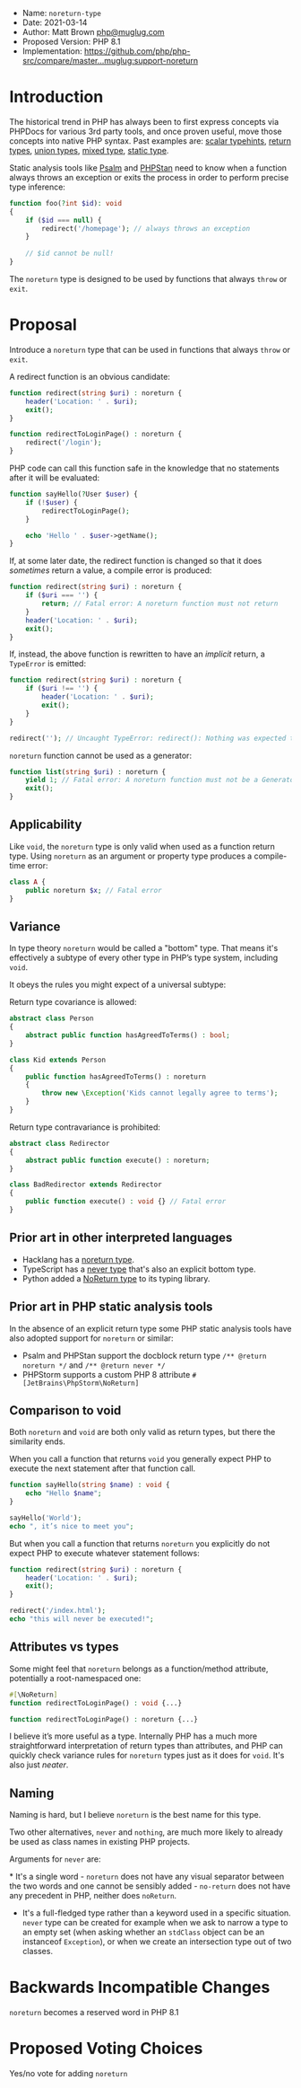  * Name: `noreturn-type`
 * Date: 2021-03-14
 * Author: Matt Brown <php@muglug.com>
 * Proposed Version: PHP 8.1
 * Implementation: https://github.com/php/php-src/compare/master...muglug:support-noreturn

# Introduction

The historical trend in PHP has always been to first express concepts via PHPDocs for various 3rd party tools, and once proven useful, move those concepts into native PHP syntax. Past examples are: [scalar typehints](https://wiki.php.net/rfc/scalar_type_hints_v5), [return types](https://wiki.php.net/rfc/return_types), [union types](https://wiki.php.net/rfc/union_types_v2), [mixed type](https://wiki.php.net/rfc/mixed_type_v2), [static type](https://wiki.php.net/rfc/static_return_type).

Static analysis tools like [Psalm](https://psalm.dev/) and [PHPStan](https://phpstan.org/) need to know when a function always throws an exception or exits the process in order to perform precise type inference:

```php
function foo(?int $id): void
{
    if ($id === null) {
        redirect('/homepage'); // always throws an exception
    }
    
    // $id cannot be null!
}
```

The `noreturn` type is designed to be used by functions that always `throw` or `exit`. 

# Proposal

Introduce a `noreturn` type that can be used in functions that always `throw` or `exit`.

A redirect function is an obvious candidate:

```php
function redirect(string $uri) : noreturn {
    header('Location: ' . $uri);
    exit();
}

function redirectToLoginPage() : noreturn {
    redirect('/login');
}
```

PHP code can call this function safe in the knowledge that no statements after it will be evaluated:

```php
function sayHello(?User $user) {
    if (!$user) {
        redirectToLoginPage();
    }

    echo 'Hello ' . $user->getName();
}
```

If, at some later date, the redirect function is changed so that it does _sometimes_ return a value, a compile error is produced:

```php
function redirect(string $uri) : noreturn {
    if ($uri === '') {
        return; // Fatal error: A noreturn function must not return
    }
    header('Location: ' . $uri);
    exit();
}
```

If, instead, the above function is rewritten to have an _implicit_ return, a `TypeError` is emitted:

```php
function redirect(string $uri) : noreturn {
    if ($uri !== '') {
        header('Location: ' . $uri);
        exit();
    }
}

redirect(''); // Uncaught TypeError: redirect(): Nothing was expected to be returned
```

`noreturn` function cannot be used as a generator:

```php
function list(string $uri) : noreturn {
    yield 1; // Fatal error: A noreturn function must not be a Generator
    exit();
}
```

## Applicability

Like `void`, the `noreturn` type is only valid when used as a function return type. Using `noreturn` as an argument or property type produces a compile-time error:

```php
class A {
    public noreturn $x; // Fatal error
}
```

## Variance

In type theory `noreturn` would be called a "bottom" type. That means it's effectively a subtype of every other type in PHP’s type system, including `void`.

It obeys the rules you might expect of a universal subtype:

Return type covariance is allowed:

```php
abstract class Person
{
    abstract public function hasAgreedToTerms() : bool;
}

class Kid extends Person
{
    public function hasAgreedToTerms() : noreturn
    {
        throw new \Exception('Kids cannot legally agree to terms');
    }
}
```

Return type contravariance is prohibited:

```php
abstract class Redirector
{
    abstract public function execute() : noreturn;
}

class BadRedirector extends Redirector
{
    public function execute() : void {} // Fatal error
}
```

## Prior art in other interpreted languages

- Hacklang has a [noreturn type](https://docs.hhvm.com/hack/built-in-types/noreturn).
- TypeScript has a [never type](https://www.typescriptlang.org/docs/handbook/basic-types.html#never) that's also an explicit bottom type.
- Python added a [NoReturn type](https://docs.python.org/3/library/typing.html#typing.NoReturn) to its typing library.

## Prior art in PHP static analysis tools

In the absence of an explicit return type some PHP static analysis tools have also adopted support for `noreturn` or similar:

- Psalm and PHPStan support the docblock return type `/** @return noreturn */` and `/** @return never */`
- PHPStorm supports a custom PHP 8 attribute `#[JetBrains\PhpStorm\NoReturn]`

## Comparison to void

Both `noreturn` and `void` are both only valid as return types, but there the similarity ends.

When you call a function that returns `void` you generally expect PHP to execute the next statement after that function call.

```php
function sayHello(string $name) : void {
    echo "Hello $name";
}

sayHello('World');
echo ", it’s nice to meet you";
```

But when you call a function that returns `noreturn` you explicitly do not expect PHP to execute whatever statement follows:

```php
function redirect(string $uri) : noreturn {
    header('Location: ' . $uri);
    exit();
}

redirect('/index.html');
echo "this will never be executed!";
```

## Attributes vs types

Some might feel that `noreturn` belongs as a function/method attribute, potentially a root-namespaced one:

```php
#[\NoReturn]
function redirectToLoginPage() : void {...}
```

```php
function redirectToLoginPage() : noreturn {...}
```

I believe it’s more useful as a type. Internally PHP has a much more straightforward interpretation of return types than attributes, and PHP can quickly check variance rules for `noreturn` types just as it does for `void`. It's also just _neater_.

## Naming

Naming is hard, but I believe `noreturn` is the best name for this type.

Two other alternatives, `never` and `nothing`, are much more likely to already be used as class names in existing PHP projects.

Arguments for `never` are:

* It's a single word - `noreturn` does not have any visual separator between the two words and one cannot be sensibly added - `no-return` does not have any precedent in PHP, neither does `noReturn`.
* It's a full-fledged type rather than a keyword used in a specific situation. `never` type can be created for example when we ask to narrow a type to an empty set (when asking whether an `stdClass` object can be an instanceof `Exception`), or when we create an intersection type out of two classes.

# Backwards Incompatible Changes

`noreturn` becomes a reserved word in PHP 8.1

# Proposed Voting Choices

Yes/no vote for adding `noreturn`
